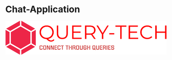 # Chat-Application
<p align="center">
  <a  href="#">
    <img src="https://github.com/Query-Tech/Chat-Application/blob/master/image/logo-no-background.png?raw=true" alt=" Query Tech">
  </a>
</p>
